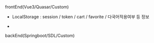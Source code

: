 frontEnd(Vue3/Quasar/Custom)
- LocalStorage : session / token / cart / favorite / 다국어적용여부 등 정보


- 

backEnd(Springboot/SDL/Custom)
